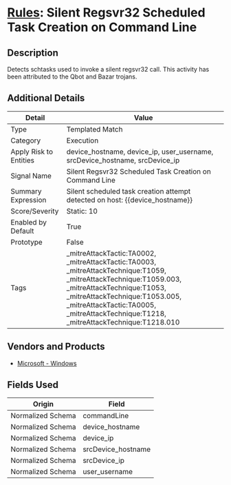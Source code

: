 # [Rules](README.md): Silent Regsvr32 Scheduled Task Creation on Command Line

## Description
Detects schtasks used to invoke a silent regsvr32 call. This activity has been attributed to the Qbot and Bazar trojans.

## Additional Details
|Detail|Value|
|----|----|
|Type|Templated Match|
|Category|Execution|
|Apply Risk to Entities|device_hostname, device_ip, user_username, srcDevice_hostname, srcDevice_ip|
|Signal Name|Silent Regsvr32 Scheduled Task Creation on Command Line|
|Summary Expression|Silent scheduled task creation attempt detected on host: {{device_hostname}}|
|Score/Severity|Static: 10|
|Enabled by Default|True|
|Prototype|False|
|Tags|_mitreAttackTactic:TA0002, _mitreAttackTactic:TA0003, _mitreAttackTechnique:T1059, _mitreAttackTechnique:T1059.003, _mitreAttackTechnique:T1053, _mitreAttackTechnique:T1053.005, _mitreAttackTactic:TA0005, _mitreAttackTechnique:T1218, _mitreAttackTechnique:T1218.010|
## Vendors and Products
- [Microsoft - Windows](../products/1ff7546c-cb36-4a24-87f7-89d2cecc5761.md)


## Fields Used

|Origin|Field|
|----|----|
|Normalized Schema|commandLine|
|Normalized Schema|device_hostname|
|Normalized Schema|device_ip|
|Normalized Schema|srcDevice_hostname|
|Normalized Schema|srcDevice_ip|
|Normalized Schema|user_username|


